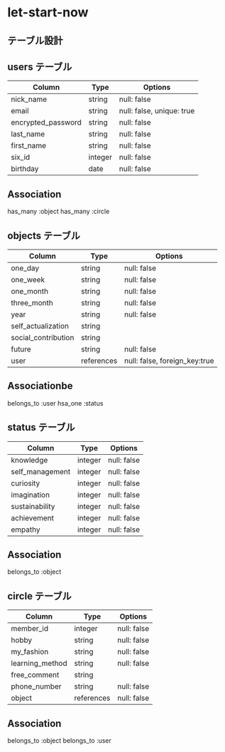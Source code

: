 # let-start-now

## テーブル設計


## users テーブル


| Column              | Type   | Options                     |
| ------------------- | ------ | ----------------------------|
| nick_name           | string | null: false                 | 
| email               | string | null: false, unique: true   | 
| encrypted_password  | string | null: false                 | 
| last_name           | string | null: false                 |
| first_name          | string | null: false                 |
| six_id              | integer| null: false                 | 
| birthday            | date   | null: false                 |


##  Association


has_many   :object 
has_many   :circle


##  objects テーブル


| Column              | Type       | Options                        |
| ------------------- | ---------- | ------------------------------ |
| one_day             | string     | null: false                    | 
| one_week            | string     | null: false                    |
| one_month           | string     | null: false                    | 
| three_month         | string     | null: false                    |
| year                | string     | null: false                    | 
| self_actualization  | string     |                     |
| social_contribution | string     |                     |
| future              | string     | null: false                    |
| user                | references | null: false, foreign_key:true  |


##  Associationbe

belongs_to :user
hsa_one    :status


##  status  テーブル


| Column          | Type        | Options                        |
| --------------- | ----------- | ------------------------------ |
| knowledge       |  integer    | null: false                    |
| self_management |  integer    | null: false                    | 
| curiosity       |  integer    | null: false                    |
| imagination     |  integer    | null: false                    |
| sustainability  |  integer    | null: false                    |
| achievement     |  integer    | null: false                    |
| empathy         |  integer    | null: false                    |

##  Association

belongs_to :object



##  circle テーブル


| Column          | Type        | Options                        |
| --------------- | ----------- | ------------------------------ |
| member_id       | integer     | null: false                    | 
| hobby           | string      | null: false                    | 
| my_fashion      | string      | null: false                    | 
| learning_method | string      | null: false                    | 
| free_comment    | string      |                                |
| phone_number    | string      | null: false                    |
| object          | references  | null: false                    |

##  Association

belongs_to :object
belongs_to :user


